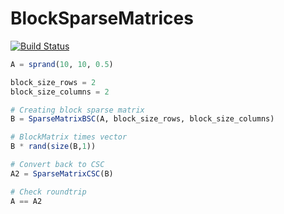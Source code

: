 # BlockSparseMatrices

[![Build Status](https://travis-ci.org/KristofferC/BlockSparseMatrices.jl.svg?branch=master)](https://travis-ci.org/KristofferC/BlockSparseMatrices.jl)

```jl
A = sprand(10, 10, 0.5)

block_size_rows = 2
block_size_columns = 2

# Creating block sparse matrix 
B = SparseMatrixBSC(A, block_size_rows, block_size_columns)

# BlockMatrix times vector
B * rand(size(B,1))

# Convert back to CSC
A2 = SparseMatrixCSC(B)

# Check roundtrip
A == A2
```
